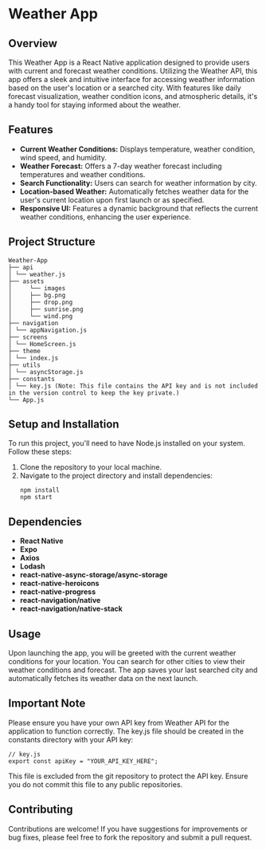# Weather App

## Overview
This Weather App is a React Native application designed to provide users with current and forecast weather conditions. Utilizing the Weather API, this app offers a sleek and intuitive interface for accessing weather information based on the user's location or a searched city. With features like daily forecast visualization, weather condition icons, and atmospheric details, it's a handy tool for staying informed about the weather.

## Features
- **Current Weather Conditions:** Displays temperature, weather condition, wind speed, and humidity.
- **Weather Forecast:** Offers a 7-day weather forecast including temperatures and weather conditions.
- **Search Functionality:** Users can search for weather information by city.
- **Location-based Weather:** Automatically fetches weather data for the user's current location upon first launch or as specified.
- **Responsive UI:** Features a dynamic background that reflects the current weather conditions, enhancing the user experience.

## Project Structure
```
Weather-App
├── api
│ └── weather.js
├── assets
│     └── images
│     ├── bg.png
│     ├── drop.png
│     ├── sunrise.png
│     └── wind.png
├── navigation
│ └── appNavigation.js
├── screens
│ └── HomeScreen.js
├── theme
│ └── index.js
├── utils
│ └── asyncStorage.js
├── constants
│ └── key.js (Note: This file contains the API key and is not included in the version control to keep the key private.)
└── App.js
```

## Setup and Installation
To run this project, you'll need to have Node.js installed on your system. Follow these steps:

1. Clone the repository to your local machine.
2. Navigate to the project directory and install dependencies:
   ```
   npm install
   npm start
   ```

## Dependencies
- **React Native**
- **Expo**
- **Axios**
- **Lodash**
- **react-native-async-storage/async-storage**
- **react-native-heroicons**
- **react-native-progress**
- **react-navigation/native**
- **react-navigation/native-stack**

## Usage
Upon launching the app, you will be greeted with the current weather conditions for your location. You can search for other cities to view their weather conditions and forecast. The app saves your last searched city and automatically fetches its weather data on the next launch.
## Important Note
Please ensure you have your own API key from Weather API for the application to function correctly. The key.js file should be created in the constants directory with your API key:
```
// key.js
export const apiKey = "YOUR_API_KEY_HERE";
```
This file is excluded from the git repository to protect the API key. Ensure you do not commit this file to any public repositories.

## Contributing
Contributions are welcome! If you have suggestions for improvements or bug fixes, please feel free to fork the repository and submit a pull request.

